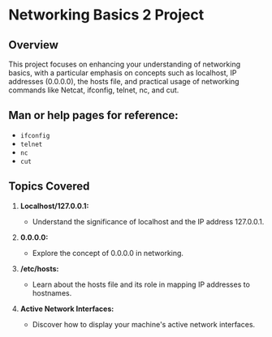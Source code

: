 # Networking Basics 2 Project

## Overview

This project focuses on enhancing your understanding of networking basics, with a particular emphasis on concepts such as localhost, IP addresses (0.0.0.0), the hosts file, and practical usage of networking commands like Netcat, ifconfig, telnet, nc, and cut.

## Man or help pages for reference:

- `ifconfig`
- `telnet`
- `nc`
- `cut`

## Topics Covered

1. **Localhost/127.0.0.1:**
   - Understand the significance of localhost and the IP address 127.0.0.1.

2. **0.0.0.0:**
   - Explore the concept of 0.0.0.0 in networking.

3. **/etc/hosts:**
   - Learn about the hosts file and its role in mapping IP addresses to hostnames.

4. **Active Network Interfaces:**
   - Discover how to display your machine's active network interfaces.
